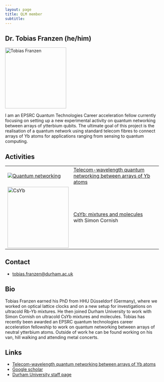 ```yaml
---
layout: page
title: QLM member
subtitle:
---
```


## Dr. Tobias Franzen (he/him)
<img src="franzen.jpg" alt="Tobias Franzen" width=200/>

I am an EPSRC Quantum Technologies Career acceleration fellow currently focusing on setting up a new experimental activity  on quantum networking between arrays of ytterbium qubits. The ultimate goal of this project is the realisation of a quantum network using standard telecom fibres to connect arrays of Yb atoms for applications ranging from sensing to quantum computing.

## Activities

<table>
<tr><td>
<a href = "/research/quantum-tech/networking"> <img src="/research/quantum-tech/networking/networking.png" alt="Quantum networking"/></a>
</td><td>
<a href = "/research/quantum-tech/networking">Telecom-wavelength quantum networking between arrays of Yb atoms </a> <br/></td></tr><tr>
<td><img src="/research/coldmol/csyb/img/Yb_MOT.jpg" alt="CsYb" width=200/></td><td><a href="https://www.cornishlabs.uk/csyb"> CsYb: mixtures and molecules</a> <br/> with Simon Cornish</td></tr>
</table>

## Contact

* [tobias.franzen@durham.ac.uk](tobias.franzen@durham.ac.uk)

## Bio

Tobias Franzen earned his PhD from HHU Düsseldorf (Germany), where we worked on optical lattice clocks and on a new setup for investigations on ultracold Rb-Yb mixtures. He then joined Durham University to work with Simon Cornish on ultracold CsYb mixtures and molecules. Tobias has recently been awarded an EPSRC quantum technologies career acceleration fellowship to work on quantum networking between arrays of neutral ytterbium atoms. Outside of work he can be found working on his van, hill walking and attending metal concerts.

## Links
* [Telecom-wavelength quantum networking between arrays of Yb atoms](/research/tech/quantum-networking)
* [Google scholar](https://scholar.google.com/citations?user=_Doo0okAAAAJ&hl=en&oi=ao)
* [Durham University staff page](https://www.durham.ac.uk/staff/tobias-franzen/)



